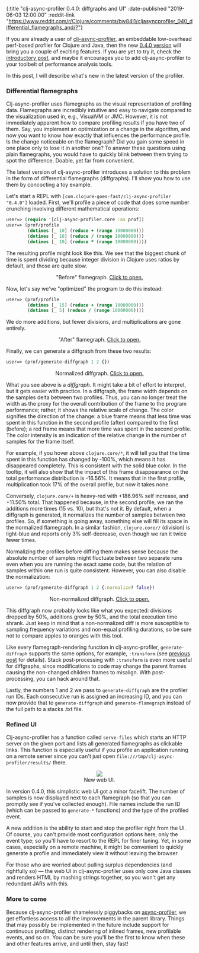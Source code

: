 {:title "clj-async-profiler 0.4.0: diffgraphs and UI"
 :date-published "2019-06-03 12:00:00"
 :reddit-link "https://www.reddit.com/r/Clojure/comments/bw84l1/cljasyncprofiler_040_differential_flamegraphs_and/?"}

If you are already a user of
[clj-async-profiler](https://github.com/clojure-goes-fast/clj-async-profiler),
an embeddable low-overhead perf-based profiler for Clojure and Java, then the
new [0.4.0
version](https://github.com/clojure-goes-fast/clj-async-profiler/blob/master/CHANGELOG.md)
will bring you a couple of exciting features. If you are yet to try it, check
the [introductory post](/blog/profiling-tool-async-profiler/), and maybe it
encourages you to add clj-async-profiler to your toolbelt of performance
analysis tools.

In this post, I will describe what's new in the latest version of the profiler.

### Differential flamegraphs

Clj-async-profiler uses flamegraphs as the visual representation of profiling
data. Flamegraphs are incredibly intuitive and easy to navigate compared to the
visualization used in, e.g., VisualVM or JMC. However, it is not immediately
apparent how to compare profiling results if you have two of them. Say, you
implement an optimization or a change in the algorithm, and now you want to know
how exactly that influences the performance profile. Is the change noticeable on
the flamegraph? Did you gain some speed in one place only to lose it in another
one? To answer these questions using plain flamegraphs, you would have to
quickly blink between them trying to spot the difference. Doable, yet far from
convenient.

The latest version of clj-async-profiler introduces a solution to this problem
in the form of differential flamegraphs (diffgraphs). I'll show you how to use
them by concocting a toy example.

Let's start a REPL with `[com.clojure-goes-fast/clj-async-profiler "0.4.0"]`
loaded. First, we'll profile a piece of code that does some number crunching
involving different mathematical operations:

```clj
user=> (require '[clj-async-profiler.core :as prof])
user=> (prof/profile
        (dotimes [_ 10] (reduce + (range 10000000)))
        (dotimes [_ 10] (reduce / (range 10000000)))
        (dotimes [_ 10] (reduce * (range 10000000))))
```

The resulting profile might look like this. We see that the biggest chunk of
time is spent dividing because integer division in Clojure uses ratios by
default, and those are quite slow.

<center>
<figure class="figure">
<object type="image/svg+xml" data="/img/posts/cljap040-fg1.svg" width="100%"></object>
<figcaption class="figure-caption text-center">"Before" flamegraph.
<a href="/img/posts/cljap040-fg1.svg" target="_blank">Click to open.</a>
</figcaption>
</figure>
</center>

Now, let's say we've "optimized" the program to do this instead:

```clj
user=> (prof/profile
        (dotimes [_ 15] (reduce + (range 10000000)))
        (dotimes [_ 5] (reduce / (range 10000000))))
```

We do more additions, but fewer divisions, and multiplications are gone
entirely.

<center>
<figure class="figure">
<object type="image/svg+xml" data="/img/posts/cljap040-fg2.svg" width="100%"></object>
<figcaption class="figure-caption text-center">"After" flamegraph.
<a href="/img/posts/cljap040-fg2.svg" target="_blank">Click to open.</a>
</figcaption>
</figure>
</center>

Finally, we can generate a diffgraph from these two results:

```clj
user=> (prof/generate-diffgraph 1 2 {})
```

<center>
<figure class="figure">
<object type="image/svg+xml" data="/img/posts/cljap040-diff-normalized.svg" width="100%"></object>
<figcaption class="figure-caption text-center">Normalized diffgraph.
<a href="/img/posts/cljap040-diff-normalized.svg" target="_blank">Click to open.</a>
</figcaption>
</figure>
</center>


What you see above is a _diffgraph_. It might take a bit of effort to interpret,
but it gets easier with practice. In a diffgraph, the frame width depends on the
samples delta between two profiles. Thus, you can no longer treat the width as
the proxy for the overall contribution of the frame to the program performance;
rather, it shows the relative scale of change. The color signifies the direction
of the change: a blue frame means that less time was spent in this function in
the second profile (after) compared to the first (before); a red frame means
that more time was spent in the second profile. The color intensity is an
indication of the relative change in the number of samples for the frame itself.

For example, if you hover above `clojure.core/*`, it will tell you that the time
spent in this function has changed by -100%, which means it has disappeared
completely. This is consistent with the solid blue color. In the tooltip, it
will also show that the impact of this frame disappearance on the total
performance distribution is -16.56%. It means that in the first profile,
multiplication took 17% of the overall profile, but now it takes none.

Conversely, `clojure.core/+` is heavy-red with +186.96% self increase, and
+11.50% total. That happened because, in the second profile, we ran the
additions more times (15 vs. 10), but that's not it. By default, when a
diffgraph is generated, it normalizes the number of samples between two
profiles. So, if something is going away, something else will fill its space in
the normalized flamegraph. In a similar fashion, `clojure.core//` (division) is
light-blue and reports only 3% self-decrease, even though we ran it twice fewer
times.

Normalizing the profiles before diffing them makes sense because the absolute
number of samples might fluctuate between two separate runs even when you are
running the exact same code, but the relation of samples within one run is quite
consistent. However, you can also disable the normalization:

```clj
user=> (prof/generate-diffgraph 1 2 {:normalize? false})
```

<center>
<figure class="figure">
<object type="image/svg+xml" data="/img/posts/cljap040-diff-raw.svg" width="100%"></object>
<figcaption class="figure-caption text-center">Non-normalized diffgraph.
<a href="/img/posts/cljap040-diff-raw.svg" target="_blank">Click to open.</a>
</figcaption>
</figure>
</center>

This diffgraph now probably looks like what you expected: divisions dropped by
50%, additions grew by 50%, and the total execution time shrank. Just keep in
mind that a non-normalized diff is more susceptible to sampling frequency
variations and non-equal profiling durations, so be sure not to compare apples
to oranges with this tool.

Like every flamegraph-rendering function in clj-async-profiler,
`generate-diffraph` supports the same options, for example, `:transform` (see
[previous post](/blog/clj-async-profiler-tips/#stack-transforming) for details).
Stack post-processing with `:transform` is even more useful for diffgraphs,
since modifications to code may change the parent frames causing the non-changed
children frames to misalign. With post-processing, you can hack around that.

Lastly, the numbers 1 and 2 we pass to `generate-diffgraph` are the profiler run
IDs. Each consecutive run is assigned an increasing ID, and you can now provide
that to `generate-diffgraph` and `generate-flamegraph` instead of the full path
to a stacks .txt file.

### Refined UI

Clj-async-profiler has a function called `serve-files` which starts an HTTP
server on the given port and lists all generated flamegraphs as clickable links.
This function is especially useful if you profile an application running on a
remote server since you can't just open
`file:///tmp/clj-async-profiler/results/` there.

<center>
<figure class="figure">
<img class="img-responsive" src="/img/posts/cljap040-ui.png" style="max-height: 300px;">
<figcaption class="figure-caption text-center">
    New web UI.
</figcaption>
</figure>
</center>

In version 0.4.0, this simplistic web UI got a minor facelift. The number of
samples is now displayed next to each flamegraph (so that you can promptly see
if you've collected enough). File names include the run ID (which can be passed
to `generate-*` functions) and the type of the profiled event.

A new addition is the ability to start and stop the profiler right from the UI.
Of course, you can't provide most configuration options here, only the event
type; so you'll have to resort to the REPL for finer tuning. Yet, in some cases,
especially on a remote machine, it might be convenient to quickly generate a
profile and immediately view it without leaving the browser.

For those who are worried about pulling surplus dependencies (and rightfully so)
— the web UI in clj-async-profiler uses only core Java classes and renders HTML
by mashing strings together, so you won't get any redundant JARs with this.

### More to come

Because clj-async-profiler shamelessly piggybacks on
[async-profiler](https://github.com/jvm-profiling-tools/async-profiler), we get
effortless access to all the improvements in the parent library. Things that may
possibly be implemented in the future include support for continuous profiling,
distinct rendering of inlined frames, new profilable events, and so on. You can
be sure you'll be the first to know when these and other features arrive, and
until then, stay fast!
